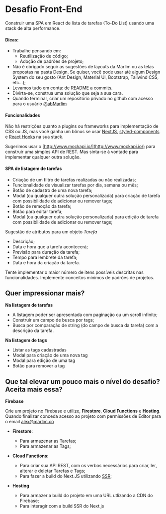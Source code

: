 # Desafio Front-End

Construir uma SPA em React de lista de tarefas (To-Do List) usando uma stack de alta performance.

#### Dicas:

- Trabalhe pensando em:
	- Reutilização de código;
	- Adoção de padrões de projeto;
- Não é obrigado seguir as sugestões de layouts da Marlim ou as telas propostas na pasta Design. Se quiser, você pode usar até algum Design System do seu gosto (Ant Design, Material UI, Bootstrap, Tailwind CSS, etc...);
- Levamos tudo em conta: de README a commits.
- Divirta-se, construa uma solução que seja a sua cara.
- Quando terminar, criar um repositório privado no github com acesso para o usuário [@abMarlim](https://github.com/abMarlim)

#### Funcionalidades

Não há restrições quanto a plugins ou frameworks para implementação de CSS ou JS, mas você ganha um bônus se usar [NextJS](https://nextjs.org), [styled-components](https://styled-components.com) e [React Hooks](https://reactjs.org/docs/hooks-intro.html) na sua stack.

Sugerimos usar o [](http://www.mockapi.io/)  [http://www.mockapi.io/](http://www.mockapi.io/) para construir uma simples API de REST. Mas sinta-se à vontade para implementar qualquer outra solução. 

#### SPA de listagem de tarefas

- Criação de um filtro de tarefas realizadas ou não realizadas;
- Funcionalidade de visualizar tarefas por dia, semana ou mês;
- Botão de cadastro de uma nova tarefa;
- Modal (ou qualquer outra solução personalizada) para criação de tarefa com possibilidade de adicionar ou remover tags;
- Botão de remoção da tarefa;
- Botão para editar tarefa;
- Modal (ou qualquer outra solução personalizada) para edição de tarefa com possibilidade de adicionar ou remover tags;

Sugestão de atributos para um objeto _Tarefa_

- Descrição;
- Data e hora que a tarefa acontecerá;
- Previsão para duração da tarefa;
- Tempo para lembrete da tarefa;
- Data e hora da criação da tarefa.

Tente implementar o maior número de itens possíveis descritas nas funcionalidades.
Implemente conceitos mínimos de padrões de projetos.

## Quer impressionar mais?

**Na listagem de tarefas**

- A listagem poder ser apresentada com paginação ou um scroll infinito;
- Construir um campo de busca por tags;
- Busca por comparação de string (do campo de busca da tarefa) com a descrição da tarefa.

**Na listagem de tags**

- Listar as tags cadastradas
- Modal para criação de uma nova tag
- Modal para edição de uma tag
- Botão para remover a tag

## Que tal elevar um pouco mais o nível do desafio? Aceita mais essa?

**Firebase**

Crie um projeto no Firebase e utilize, **Firestore**, **Cloud Functions** e **Hosting**. Quando finalizar conceda acesso ao projeto com permissões de Editor para o email alex@marlim.co

- **Firestore**: 
  - Para armazenar as Tarefas; 
  - Para armazenar as Tags; 

- **Cloud Functions:**
  - Para criar sua API REST, com os verbos necessários para criar, ler, alterar e deletar Tarefas e Tags;
  - Para fazer a build do Next.JS utilizando [SSR](https://nextjs.org/docs/basic-features/data-fetching#getserversideprops-server-side-rendering);

- **Hosting**
  - Para armazer a build do projeto em uma URL utlizando a CDN do Firebase;
  - Para interagir com a build SSR do Next.js